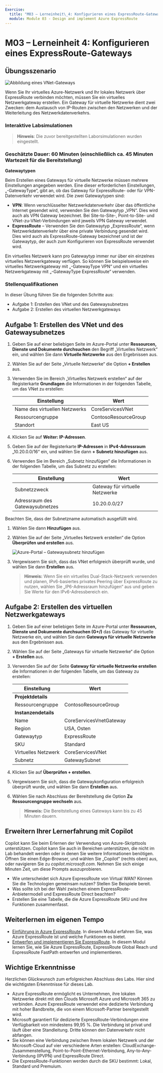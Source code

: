 ```yaml
---
Exercise:
  title: "M03 – Lerneinheit\_4: Konfigurieren eines ExpressRoute-Gateways"
  module: Module 03 - Design and implement Azure ExpressRoute
---
```

# M03 – Lerneinheit 4: Konfigurieren eines ExpressRoute-Gateways

## Übungsszenario

![Abbildung eines VNet-Gateways](../media/4-exercise-configure-expressroute-gateway.png)

Wenn Sie Ihr virtuelles Azure-Netzwerk und Ihr lokales Netzwerk über ExpressRoute verbinden möchten, müssen Sie ein virtuelles Netzwerkgateway erstellen. Ein Gateway für virtuelle Netzwerke dient zwei Zwecken: dem Austausch von IP-Routen zwischen den Netzwerken und der Weiterleitung des Netzwerkdatenverkehrs.

### Interaktive Labsimulationen

>**Hinweis**: Die zuvor bereitgestellten Laborsimulationen wurden eingestellt.

### Geschätzte Dauer: 60 Minuten (einschließlich ca. 45 Minuten Wartezeit für die Bereitstellung)

**Gatewaytypen**

Beim Erstellen eines Gateways für virtuelle Netzwerke müssen mehrere Einstellungen angegeben werden. Eine dieser erforderlichen Einstellungen, „-GatewayType“, gibt an, ob das Gateway für ExpressRoute- oder für VPN-Datenverkehr verwendet wird. Die zwei Gatewaytypen sind:

- **VPN**: Wenn verschlüsselter Netzwerkdatenverkehr über das öffentliche Internet gesendet wird, verwenden Sie den Gatewaytyp „VPN“. Dies wird auch als VPN Gateway bezeichnet. Bei Site-to-Site-, Point-to-Site- und VNet-zu-VNet-Verbindungen wird jeweils VPN Gateway verwendet.
- **ExpressRoute** – Verwenden Sie den Gatewaytyp „ExpressRoute“, wenn Netzwerkdatenverkehr über eine private Verbindung gesendet wird. Dies wird auch als ExpressRoute-Gateway bezeichnet und ist der Gatewaytyp, der auch zum Konfigurieren von ExpressRoute verwendet wird.

Ein virtuelles Netzwerk kann pro Gatewaytyp immer nur über ein einzelnes virtuelles Netzwerkgateway verfügen. So können Sie beispielsweise ein virtuelles Netzwerkgateway mit „-GatewayType VPN“ und ein virtuelles Netzwerkgateway mit „-GatewayType ExpressRoute“ verwenden.

### Stellenqualifikationen

In dieser Übung führen Sie die folgenden Schritte aus:

- Aufgabe 1: Erstellen des VNet und des Gatewaysubnetzes
- Aufgabe 2: Erstellen des virtuellen Netzwerkgateways

## Aufgabe 1: Erstellen des VNet und des Gatewaysubnetzes

1. Geben Sie auf einer beliebigen Seite im Azure-Portal unter **Ressourcen, Dienste und Dokumente durchsuchen** den Begriff „Virtuelles Netzwerk“ ein, und wählen Sie dann **Virtuelle Netzwerke** aus den Ergebnissen aus.

1. Wählen Sie auf der Seite „Virtuelle Netzwerke“ die Option **+ Erstellen** aus.

1. Verwenden Sie im Bereich „Virtuelles Netzwerk erstellen“ auf der Registerkarte **Grundlagen** die Informationen in der folgenden Tabelle, um das VNet zu erstellen:

   | **Einstellung**          | **Wert**                        |
   | -------------------- | -------------------------------- |
   | Name des virtuellen Netzwerks | CoreServicesVNet                 |
   | Ressourcengruppe       | ContosoResourceGroup             |
   | Standort             | East US                          |

1. Klicken Sie auf **Weiter: IP-Adressen**.

1. Geben Sie auf der Registerkarte **IP-Adressen** in **IPv4-Adressraum** „10.20.0.0/16“ ein, und wählen Sie dann **+ Subnetz hinzufügen** aus.

1. Verwenden Sie im Bereich „Subnetz hinzufügen“ die Informationen in der folgenden Tabelle, um das Subnetz zu erstellen:

   | **Einstellung**                  | **Wert**               |
   | ---------------------------- | ----------------------- |
   | Subnetzzweck               | Gateway für virtuelle Netzwerke |
   | Adressraum des Gatewaysubnetzes | 10.20.0.0/27            |

Beachten Sie, dass der Subnetzname automatisch ausgefüllt wird.

1. Wählen Sie dann **Hinzufügen** aus.

1. Wählen Sie auf der Seite „Virtuelles Netzwerk erstellen“ die Option **Überprüfen und erstellen** aus.

   ![Azure-Portal – Gatewaysubnetz hinzufügen](../media/add-gateway-subnet.png)

1. Vergewissern Sie sich, dass das VNet erfolgreich überprüft wurde, und wählen Sie dann **Erstellen** aus.

   >**Hinweis:** Wenn Sie ein virtuelles Dual-Stack-Netzwerk verwenden und planen, IPv6-basiertes privates Peering über ExpressRoute zu nutzen, wählen Sie „IP6-Adressraum hinzufügen“ aus und geben Sie Werte für den IPv6-Adressbereich ein.

## Aufgabe 2: Erstellen des virtuellen Netzwerkgateways

1. Geben Sie auf einer beliebigen Seite im Azure-Portal unter **Ressourcen, Dienste und Dokumente durchsuchen (G+/)** das Gateway für virtuelle Netzwerke ein, und wählen Sie dann **Gateways für virtuelle Netzwerke** aus den Ergebnissen aus.

1. Wählen Sie auf der Seite „Gateways für virtuelle Netzwerke“ die Option **+ Erstellen** aus.

1. Verwenden Sie auf der Seite **Gateway für virtuelle Netzwerke erstellen** die Informationen in der folgenden Tabelle, um das Gateway zu erstellen:

   | **Einstellung**               | **Wert**                  |
   | ------------------------- | -------------------------- |
   | **Projektdetails**       |                            |
   | Ressourcengruppe            | ContosoResourceGroup       |
   | **Instanzendetails**      |                            |
   | Name                      | CoreServicesVnetGateway    |
   | Region                    | USA, Osten                    |
   | Gatewaytyp              | ExpressRoute               |
   | SKU                       | Standard                   |
   | Virtuelles Netzwerk           | CoreServicesVNet           |
   | Subnetz                    | GatewaySubnet              |
   
1. Klicken Sie auf **Überprüfen + erstellen**.

1. Vergewissern Sie sich, dass die Gatewaykonfiguration erfolgreich überprüft wurde, und wählen Sie dann **Erstellen** aus.

1. Wählen Sie nach Abschluss der Bereitstellung die Option **Zu Ressourcengruppe wechseln** aus.

   >**Hinweis:** Die Bereitstellung eines Gateways kann bis zu 45 Minuten dauern.


## Erweitern Ihrer Lernerfahrung mit Copilot

Copilot kann Sie beim Erlernen der Verwendung von Azure-Skripttools unterstützen. Copilot kann Sie auch in Bereichen unterstützen, die nicht im Lab behandelt werden oder in denen Sie weitere Informationen benötigen. Öffnen Sie einen Edge-Browser, und wählen Sie „Copilot“ (rechts oben) aus, oder navigieren Sie zu *copilot.microsoft.com*. Nehmen Sie sich einige Minuten Zeit, um diese Prompts auszuprobieren.
+ Wie unterscheidet sich Azure ExpressRoute von Virtual WAN? Können Sie die Technologien gemeinsam nutzen? Stellen Sie Beispiele bereit.
+ Was sollte ich bei der Wahl zwischen einem ExpressRoute-Anbietermodell und ExpressRoute Direct beachten?
+ Erstellen Sie eine Tabelle, die die Azure ExpressRoute SKU und ihre Funktionen zusammenfasst.

## Weiterlernen im eigenen Tempo

+ [Einführung in Azure ExpressRoute](https://learn.microsoft.com/training/modules/intro-to-azure-expressroute/). In diesem Modul erfahren Sie, was Azure ExpressRoute ist und welche Funktionen es bietet.
+ [Entwerfen und implementieren Sie ExpressRoute](https://learn.microsoft.com/training/modules/design-implement-azure-expressroute/). In diesem Modul lernen Sie, wie Sie Azure ExpressRoute, ExpressRoute Global Reach und ExpressRoute FastPath entwerfen und implementieren.

## Wichtige Erkenntnisse

Herzlichen Glückwunsch zum erfolgreichen Abschluss des Labs. Hier sind die wichtigsten Erkenntnisse für dieses Lab. 
+ Azure ExpressRoute ermöglicht es Unternehmen, ihre lokalen Netzwerke direkt mit den Clouds Microsoft Azure und Microsoft 365 zu verbinden. Azure ExpressRoute verwendet eine dedizierte Verbindung mit hoher Bandbreite, die von einem Microsoft-Partner bereitgestellt wird.
+ Microsoft garantiert für dedizierte ExpressRoute-Verbindungen eine Verfügbarkeit von mindestens 99,95 %. Die Verbindung ist privat und läuft über eine Standleitung. Dritte können den Datenverkehr nicht abfangen.
+ Sie können eine Verbindung zwischen Ihrem lokalen Netzwerk und der Microsoft-Cloud auf vier verschiedene Arten erstellen: CloudExchange-Zusammenstellung, Point-to-Point-Ethernet-Verbindung, Any-to-Any-Verbindung (IPVPN) und ExpressRoute Direct.
+ Die ExpressRoute-Funktionen werden durch die SKU bestimmt: Lokal, Standard und Premuium. 

